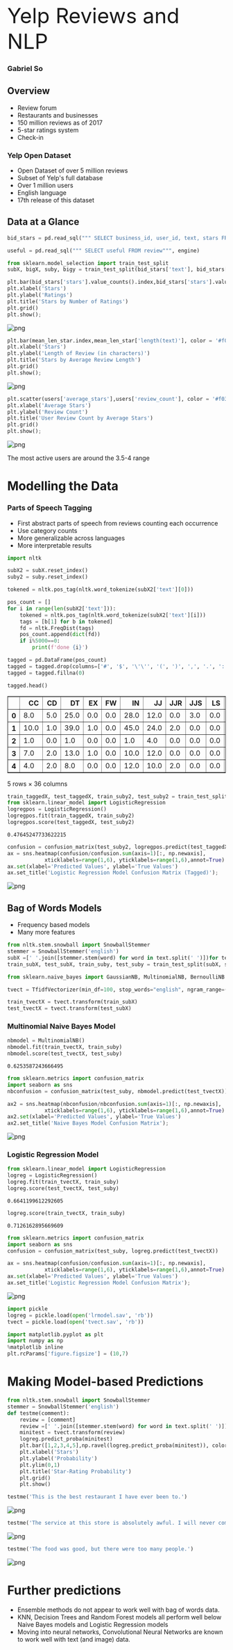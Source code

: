 <font size="200">Yelp Reviews and NLP</font>

### Gabriel So

## Overview

- Review forum
- Restaurants and businesses
- 150 million reviews as of 2017
- 5-star ratings system
- Check-in

### Yelp Open Dataset
- Open Dataset of over 5 million reviews
- Subset of Yelp's full database
- Over 1 million users
- English language
- 17th release of this dataset

## Data at a Glance


```python
bid_stars = pd.read_sql(""" SELECT business_id, user_id, text, stars FROM review""", engine)

useful = pd.read_sql(""" SELECT useful FROM review""", engine)

from sklearn.model_selection import train_test_split
subX, bigX, suby, bigy = train_test_split(bid_stars['text'], bid_stars['stars'], train_size = 0.1)
```


```python
plt.bar(bid_stars['stars'].value_counts().index,bid_stars['stars'].value_counts(), color = '#f03b20')
plt.xlabel('Stars')
plt.ylabel('Ratings')
plt.title('Stars by Number of Ratings')
plt.grid()
plt.show();
```


    
![png](Presentation_files/Presentation_5_0.png)
    



```python
plt.bar(mean_len_star.index,mean_len_star['length(text)'], color = '#f03b20')
plt.xlabel('Stars')
plt.ylabel('Length of Review (in characters)')
plt.title('Stars by Average Review Length')
plt.grid()
plt.show();
```


    
![png](Presentation_files/Presentation_6_0.png)
    



```python
plt.scatter(users['average_stars'],users['review_count'], color = '#f03b20')
plt.xlabel('Average Stars')
plt.ylabel('Review Count')
plt.title('User Review Count by Average Stars')
plt.grid()
plt.show();
```


    
![png](Presentation_files/Presentation_7_0.png)
    


The most active users are around the 3.5-4 range

# Modelling the Data

### Parts of Speech Tagging

- First abstract parts of speech from reviews counting each occurrence
- Use category counts
- More generalizable across languages
- More interpretable results


```python
import nltk
```


```python
subX2 = subX.reset_index()
suby2 = suby.reset_index()

tokened = nltk.pos_tag(nltk.word_tokenize(subX2['text'][0]))

pos_count = []
for i in range(len(subX2['text'])):
    tokened = nltk.pos_tag(nltk.word_tokenize(subX2['text'][i]))
    tags = [b[1] for b in tokened]
    fd = nltk.FreqDist(tags)
    pos_count.append(dict(fd))
    if i%5000==0:
        print(f'done {i}')

tagged = pd.DataFrame(pos_count)
tagged = tagged.drop(columns=['#', '$', '\'\'', '(', ')', ',', '.', ':','``'])
tagged = tagged.fillna(0)

```


```python
tagged.head()
```




<div>
<style scoped>
    .dataframe tbody tr th:only-of-type {
        vertical-align: middle;
    }

    .dataframe tbody tr th {
        vertical-align: top;
    }

    .dataframe thead th {
        text-align: right;
    }
</style>
<table border="1" class="dataframe">
  <thead>
    <tr style="text-align: right;">
      <th></th>
      <th>CC</th>
      <th>CD</th>
      <th>DT</th>
      <th>EX</th>
      <th>FW</th>
      <th>IN</th>
      <th>JJ</th>
      <th>JJR</th>
      <th>JJS</th>
      <th>LS</th>
      <th>...</th>
      <th>VB</th>
      <th>VBD</th>
      <th>VBG</th>
      <th>VBN</th>
      <th>VBP</th>
      <th>VBZ</th>
      <th>WDT</th>
      <th>WP</th>
      <th>WP$</th>
      <th>WRB</th>
    </tr>
  </thead>
  <tbody>
    <tr>
      <th>0</th>
      <td>8.0</td>
      <td>5.0</td>
      <td>25.0</td>
      <td>0.0</td>
      <td>0.0</td>
      <td>28.0</td>
      <td>12.0</td>
      <td>0.0</td>
      <td>3.0</td>
      <td>0.0</td>
      <td>...</td>
      <td>5.0</td>
      <td>14.0</td>
      <td>6.0</td>
      <td>7.0</td>
      <td>10.0</td>
      <td>2.0</td>
      <td>0.0</td>
      <td>0.0</td>
      <td>0.0</td>
      <td>1.0</td>
    </tr>
    <tr>
      <th>1</th>
      <td>10.0</td>
      <td>1.0</td>
      <td>39.0</td>
      <td>1.0</td>
      <td>0.0</td>
      <td>45.0</td>
      <td>24.0</td>
      <td>2.0</td>
      <td>0.0</td>
      <td>0.0</td>
      <td>...</td>
      <td>6.0</td>
      <td>21.0</td>
      <td>7.0</td>
      <td>10.0</td>
      <td>7.0</td>
      <td>5.0</td>
      <td>1.0</td>
      <td>2.0</td>
      <td>0.0</td>
      <td>1.0</td>
    </tr>
    <tr>
      <th>2</th>
      <td>1.0</td>
      <td>0.0</td>
      <td>1.0</td>
      <td>0.0</td>
      <td>0.0</td>
      <td>1.0</td>
      <td>4.0</td>
      <td>0.0</td>
      <td>0.0</td>
      <td>0.0</td>
      <td>...</td>
      <td>0.0</td>
      <td>0.0</td>
      <td>0.0</td>
      <td>1.0</td>
      <td>0.0</td>
      <td>0.0</td>
      <td>0.0</td>
      <td>0.0</td>
      <td>0.0</td>
      <td>0.0</td>
    </tr>
    <tr>
      <th>3</th>
      <td>7.0</td>
      <td>2.0</td>
      <td>13.0</td>
      <td>1.0</td>
      <td>0.0</td>
      <td>10.0</td>
      <td>12.0</td>
      <td>0.0</td>
      <td>0.0</td>
      <td>0.0</td>
      <td>...</td>
      <td>7.0</td>
      <td>1.0</td>
      <td>1.0</td>
      <td>2.0</td>
      <td>5.0</td>
      <td>9.0</td>
      <td>1.0</td>
      <td>0.0</td>
      <td>0.0</td>
      <td>0.0</td>
    </tr>
    <tr>
      <th>4</th>
      <td>4.0</td>
      <td>2.0</td>
      <td>8.0</td>
      <td>0.0</td>
      <td>0.0</td>
      <td>12.0</td>
      <td>10.0</td>
      <td>2.0</td>
      <td>0.0</td>
      <td>0.0</td>
      <td>...</td>
      <td>7.0</td>
      <td>9.0</td>
      <td>2.0</td>
      <td>3.0</td>
      <td>2.0</td>
      <td>0.0</td>
      <td>0.0</td>
      <td>0.0</td>
      <td>0.0</td>
      <td>0.0</td>
    </tr>
  </tbody>
</table>
<p>5 rows × 36 columns</p>
</div>




```python
train_taggedX, test_taggedX, train_suby2, test_suby2 = train_test_split(taggedX, taggedy, train_size = 0.8)
from sklearn.linear_model import LogisticRegression
logregpos = LogisticRegression()
logregpos.fit(train_taggedX, train_suby2)
logregpos.score(test_taggedX, test_suby2)
```




    0.47645247733622215




```python
confusion = confusion_matrix(test_suby2, logregpos.predict(test_taggedX))
ax = sns.heatmap(confusion/confusion.sum(axis=1)[:, np.newaxis], 
            xticklabels=range(1,6), yticklabels=range(1,6),annot=True)
ax.set(xlabel='Predicted Values', ylabel='True Values')
ax.set_title('Logistic Regression Model Confusion Matrix (Tagged)');
```


    
![png](Presentation_files/Presentation_15_0.png)
    


## Bag of Words Models

- Frequency based models
- Many more features


```python
from nltk.stem.snowball import SnowballStemmer
stemmer = SnowballStemmer('english')
subX =[' '.join([stemmer.stem(word) for word in text.split(' ')])for text in subX]
train_subX, test_subX, train_suby, test_suby = train_test_split(subX, suby, train_size = 0.8)
```


```python
from sklearn.naive_bayes import GaussianNB, MultinomialNB, BernoulliNB
```


```python
tvect = TfidfVectorizer(min_df=100, stop_words="english", ngram_range=(1,3)).fit(train_subX)
```


```python
train_tvectX = tvect.transform(train_subX)
test_tvectX = tvect.transform(test_subX)
```

### Multinomial Naive Bayes Model


```python
nbmodel = MultinomialNB()
nbmodel.fit(train_tvectX, train_suby)
nbmodel.score(test_tvectX, test_suby)
```




    0.6253587243666495




```python
from sklearn.metrics import confusion_matrix
import seaborn as sns
nbconfusion = confusion_matrix(test_suby, nbmodel.predict(test_tvectX))
```


```python
ax2 = sns.heatmap(nbconfusion/nbconfusion.sum(axis=1)[:, np.newaxis], 
            xticklabels=range(1,6), yticklabels=range(1,6),annot=True)
ax2.set(xlabel='Predicted Values', ylabel='True Values')
ax2.set_title('Naive Bayes Model Confusion Matrix');
```


    
![png](Presentation_files/Presentation_24_0.png)
    


### Logistic Regression Model


```python
from sklearn.linear_model import LogisticRegression
logreg = LogisticRegression()
logreg.fit(train_tvectX, train_suby)
logreg.score(test_tvectX, test_suby)
```




    0.6641199612292605




```python
logreg.score(train_tvectX, train_suby)
```




    0.7126162895669609




```python
from sklearn.metrics import confusion_matrix
import seaborn as sns
confusion = confusion_matrix(test_suby, logreg.predict(test_tvectX))
```


```python
ax = sns.heatmap(confusion/confusion.sum(axis=1)[:, np.newaxis], 
            xticklabels=range(1,6), yticklabels=range(1,6),annot=True)
ax.set(xlabel='Predicted Values', ylabel='True Values')
ax.set_title('Logistic Regression Model Confusion Matrix');
```


    
![png](Presentation_files/Presentation_29_0.png)
    



```python
import pickle
logreg = pickle.load(open('lrmodel.sav', 'rb'))
tvect = pickle.load(open('tvect.sav', 'rb'))
```


```python
import matplotlib.pyplot as plt
import numpy as np
%matplotlib inline
plt.rcParams['figure.figsize'] = (10,7)
```

# Making Model-based Predictions


```python
from nltk.stem.snowball import SnowballStemmer
stemmer = SnowballStemmer('english')
def testme(comment):
    review = [comment]
    review =[' '.join([stemmer.stem(word) for word in text.split(' ')])for text in review]
    minitest = tvect.transform(review)
    logreg.predict_proba(minitest)
    plt.bar([1,2,3,4,5],np.ravel(logreg.predict_proba(minitest)), color = '#f03b20')
    plt.xlabel('Stars')
    plt.ylabel('Probability')
    plt.ylim(0,1)
    plt.title('Star-Rating Probability')
    plt.grid()
    plt.show()
```


```python
testme('This is the best restaurant I have ever been to.')
```


    
![png](Presentation_files/Presentation_34_0.png)
    



```python
testme('The service at this store is absolutely awful. I will never come here again')
```


    
![png](Presentation_files/Presentation_35_0.png)
    



```python
testme('The food was good, but there were too many people.')
```


    
![png](Presentation_files/Presentation_36_0.png)
    


# Further predictions

- Ensemble methods do not appear to work well with bag of words data.
- KNN, Decision Trees and Random Forest models all perform well below Naive Bayes models and Logistic Regression models
- Moving into neural networks, Convolutional Neural Networks are known to work well with text (and image) data.



```python

```
